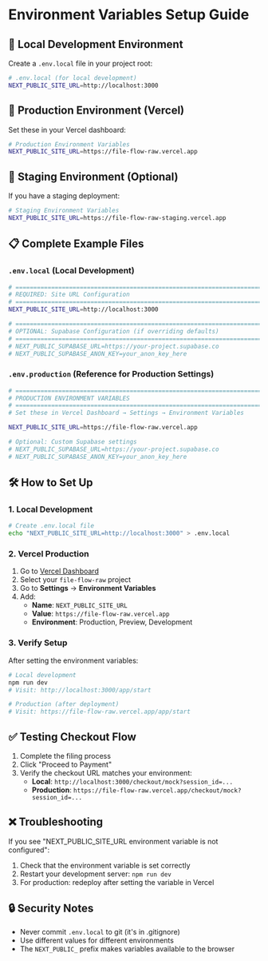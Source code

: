 # Environment Variables Setup Guide

## 🔧 Local Development Environment

Create a `.env.local` file in your project root:

```bash
# .env.local (for local development)
NEXT_PUBLIC_SITE_URL=http://localhost:3000
```

## 🚀 Production Environment (Vercel)

Set these in your Vercel dashboard:

```bash
# Production Environment Variables
NEXT_PUBLIC_SITE_URL=https://file-flow-raw.vercel.app
```

## 🧪 Staging Environment (Optional)

If you have a staging deployment:

```bash
# Staging Environment Variables
NEXT_PUBLIC_SITE_URL=https://file-flow-raw-staging.vercel.app
```

## 📋 Complete Example Files

### `.env.local` (Local Development)

```bash
# =============================================================================
# REQUIRED: Site URL Configuration
# =============================================================================
NEXT_PUBLIC_SITE_URL=http://localhost:3000

# =============================================================================
# OPTIONAL: Supabase Configuration (if overriding defaults)
# =============================================================================
# NEXT_PUBLIC_SUPABASE_URL=https://your-project.supabase.co
# NEXT_PUBLIC_SUPABASE_ANON_KEY=your_anon_key_here
```

### `.env.production` (Reference for Production Settings)

```bash
# =============================================================================
# PRODUCTION ENVIRONMENT VARIABLES
# =============================================================================
# Set these in Vercel Dashboard → Settings → Environment Variables

NEXT_PUBLIC_SITE_URL=https://file-flow-raw.vercel.app

# Optional: Custom Supabase settings
# NEXT_PUBLIC_SUPABASE_URL=https://your-project.supabase.co
# NEXT_PUBLIC_SUPABASE_ANON_KEY=your_anon_key_here
```

## 🛠️ How to Set Up

### 1. Local Development

```bash
# Create .env.local file
echo "NEXT_PUBLIC_SITE_URL=http://localhost:3000" > .env.local
```

### 2. Vercel Production

1. Go to [Vercel Dashboard](https://vercel.com/dashboard)
2. Select your `file-flow-raw` project
3. Go to **Settings** → **Environment Variables**
4. Add:
   - **Name**: `NEXT_PUBLIC_SITE_URL`
   - **Value**: `https://file-flow-raw.vercel.app`
   - **Environment**: Production, Preview, Development

### 3. Verify Setup

After setting the environment variables:

```bash
# Local development
npm run dev
# Visit: http://localhost:3000/app/start

# Production (after deployment)
# Visit: https://file-flow-raw.vercel.app/app/start
```

## ✅ Testing Checkout Flow

1. Complete the filing process
2. Click "Proceed to Payment"
3. Verify the checkout URL matches your environment:
   - **Local**: `http://localhost:3000/checkout/mock?session_id=...`
   - **Production**: `https://file-flow-raw.vercel.app/checkout/mock?session_id=...`

## ❌ Troubleshooting

If you see "NEXT_PUBLIC_SITE_URL environment variable is not configured":

1. Check that the environment variable is set correctly
2. Restart your development server: `npm run dev`
3. For production: redeploy after setting the variable in Vercel

## 🔒 Security Notes

- Never commit `.env.local` to git (it's in .gitignore)
- Use different values for different environments
- The `NEXT_PUBLIC_` prefix makes variables available to the browser

